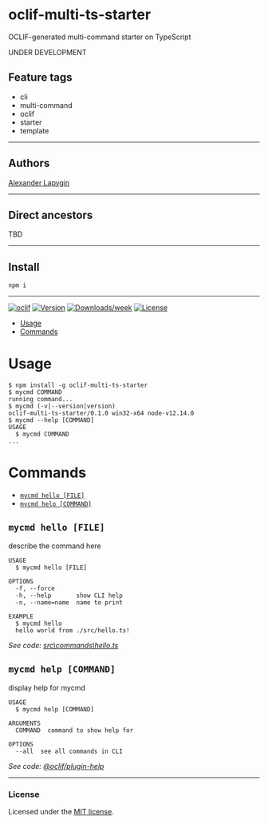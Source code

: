 # oclif-multi-ts-starter

OCLIF-generated multi-command starter on TypeScript

UNDER DEVELOPMENT

## Feature tags

- cli
- multi-command
- oclif
- starter
- template

---

## Authors

[Alexander Lapygin](https://github.com/AlexanderLapygin)

---

## Direct ancestors

TBD

---


## Install
```
npm i
```

---

[![oclif](https://img.shields.io/badge/cli-oclif-brightgreen.svg)](https://oclif.io)
[![Version](https://img.shields.io/npm/v/oclif-multi-ts-starter.svg)](https://npmjs.org/package/oclif-multi-ts-starter)
[![Downloads/week](https://img.shields.io/npm/dw/oclif-multi-ts-starter.svg)](https://npmjs.org/package/oclif-multi-ts-starter)
[![License](https://img.shields.io/npm/l/oclif-multi-ts-starter.svg)](https://github.com/AlexanderLapygin/oclif-multi-ts-starter/blob/master/package.json)

<!-- toc -->
* [Usage](#usage)
* [Commands](#commands)
<!-- tocstop -->
# Usage
<!-- usage -->
```sh-session
$ npm install -g oclif-multi-ts-starter
$ mycmd COMMAND
running command...
$ mycmd (-v|--version|version)
oclif-multi-ts-starter/0.1.0 win32-x64 node-v12.14.0
$ mycmd --help [COMMAND]
USAGE
  $ mycmd COMMAND
...
```
<!-- usagestop -->
# Commands
<!-- commands -->
* [`mycmd hello [FILE]`](#mycmd-hello-file)
* [`mycmd help [COMMAND]`](#mycmd-help-command)

## `mycmd hello [FILE]`

describe the command here

```
USAGE
  $ mycmd hello [FILE]

OPTIONS
  -f, --force
  -h, --help       show CLI help
  -n, --name=name  name to print

EXAMPLE
  $ mycmd hello
  hello world from ./src/hello.ts!
```

_See code: [src\commands\hello.ts](https://github.com/AlexanderLapygin/oclif-multi-ts-starter/blob/v0.1.0/src\commands\hello.ts)_

## `mycmd help [COMMAND]`

display help for mycmd

```
USAGE
  $ mycmd help [COMMAND]

ARGUMENTS
  COMMAND  command to show help for

OPTIONS
  --all  see all commands in CLI
```

_See code: [@oclif/plugin-help](https://github.com/oclif/plugin-help/blob/v2.2.3/src\commands\help.ts)_
<!-- commandsstop --> 

---

### License

Licensed under the [MIT license](./LICENSE).
